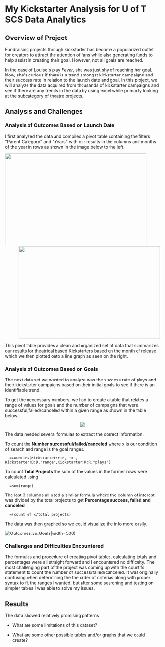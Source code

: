 # My Kickstarter Analysis for U of T SCS Data Analytics

## Overview of Project

   Fundraising projects through kickstarter has become a popularized outlet for creators to attract the attention of fans while also generating funds to help assist in creating their goal. However, not all goals are reached. 
    
   In the case of Louise's play *Fever*, she was just shy of reaching her goal. Now, she's curious if there is a trend amongst kickstarter campaigns and their success rate in relation to the launch date and goal. In this project, we will analyze the data acquired from thousands of kickstarter campaigns and see if there are any trends in the data by using excel while primarily looking at the subcategory of theatre projects.

## Analysis and Challenges

### Analysis of Outcomes Based on Launch Date

I first analyzed the data and compiled a pivot table containing the filters "Parent Category" and "Years" with our results in the columns and months of the year in rows as shown in the image below to the left.


<p align="right">
  <img width="460" height="300" src="https://user-images.githubusercontent.com/100324759/157339212-5e6658fd-c291-4778-859e-8d929e6bb178.PNG"
       align="left">
  <img width="460" height="300" src="https://user-images.githubusercontent.com/100324759/157339427-0e59cf00-4ed5-4b97-95b2-f29e018ca4ac.png"
</p>

This pivot table provides a clean and organized set of data that summarizes our results for theatrical based Kickstarters based on the month of release which we then plotted onto a line graph as seen on the right.

  
### Analysis of Outcomes Based on Goals
   
   The next data set we wanted to analyze was the success rate of plays and their kickstarter campaigns based on their initial goals to see if there is an identifiable trend. 
     
   To get the neccessary numbers, we had to create a table that relates a range of values for goals and the number of campaigns that were successful/failed/canceled within a given range as shown in the table below.
   
<p align="center">
  <img src="https://user-images.githubusercontent.com/100324759/157353168-08d675f1-4366-4414-b329-6b571a461dfc.PNG"
</p>
   
   The data needed several formulas to extract the correct information. 
   
   To count the **Number successful/failed/canceled** where x is our condition of search and range is the goal ranges.

      =COUNTIFS(Kickstarter!F:F, "x", Kickstarter!D:D,"range",Kickstarter!R:R,"plays") 
   
   To count **Total Projects** the sum of the values in the former rows were calculated using 
   
      =sum(range)
 
   The last 3 columns all used a similar formula where the column of interest was divided by the total projects to get **Percentage success, failed and canceled**
  
      =(count of x/total projects)
   
   The data was then graphed so we could visualize the info more easily.
   
   ![Outcomes_vs_Goals](https://user-images.githubusercontent.com/100324759/157355748-bc86e6da-2b29-47f3-8a9b-19e201c644e0.png)|width=500)

### Challenges and Difficulties Encountered

   The formulas and procedure of creating pivot tables, calculating totals and percentages were all straight forward and I encountered no difficulty. The most challenging part of the project was coming up with the countifs statement to count the number of success/failed/canceled. It was originally confusing when determining the the order of criterias along with proper syntax to fit the ranges I wanted, but after some searching and testing on simpler tables I was able to solve my issues. 

   
## Results

The data showed relatively promising patterns 

- What are some limitations of this dataset?

- What are some other possible tables and/or graphs that we could create?
